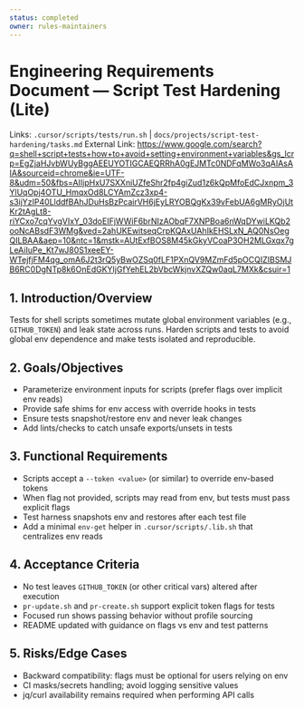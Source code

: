 ```yaml
---
status: completed
owner: rules-maintainers
---
```


# Engineering Requirements Document — Script Test Hardening (Lite)

Links: `.cursor/scripts/tests/run.sh` | `docs/projects/script-test-hardening/tasks.md`
External Link: https://www.google.com/search?q=shell+script+tests+how+to+avoid+setting+environment+variables&gs_lcrp=EgZjaHJvbWUyBggAEEUYOTIGCAEQRRhA0gEJMTc0NDFqMWo3qAIAsAIA&sourceid=chrome&ie=UTF-8&udm=50&fbs=AIIjpHxU7SXXniUZfeShr2fp4giZud1z6kQpMfoEdCJxnpm_3YlUqOpj4OTU_HmqxOd8LCYAmZcz3xp4-s3ijYzIP40LlddfBAhJDuHsBzPcairVH6jEyLRYOBQgKx39vFebUA6gMRyOjUtKr2tAgLt8-riYCxo7cqYvgVIxY_03doEIFjWWiF6brNIzAObqF7XNPBoa6nWqDYwiLKQb2ooNcABsdF3WMg&ved=2ahUKEwitseqCrpKQAxUAhIkEHSLxN_AQ0NsOegQILBAA&aep=10&ntc=1&mstk=AUtExfBOS8M45kGkyVCoaP3OH2MLGxqx7gLeAiIuPe_Kt7wJ80S1xeeEY-WTejfjFM4qg_omA6J2t3rQ5yBwOZSq0fLF1PXnQV9MZmFd5pOCQIZIBSMJB6RC0DgNTp8k6OnEdGKYIjGfYehEL2bVbcWkjnvXZQw0aqL7MXk&csuir=1

## 1. Introduction/Overview

Tests for shell scripts sometimes mutate global environment variables (e.g., `GITHUB_TOKEN`) and leak state across runs. Harden scripts and tests to avoid global env dependence and make tests isolated and reproducible.

## 2. Goals/Objectives

- Parameterize environment inputs for scripts (prefer flags over implicit env reads)
- Provide safe shims for env access with override hooks in tests
- Ensure tests snapshot/restore env and never leak changes
- Add lints/checks to catch unsafe exports/unsets in tests

## 3. Functional Requirements

- Scripts accept a `--token <value>` (or similar) to override env-based tokens
- When flag not provided, scripts may read from env, but tests must pass explicit flags
- Test harness snapshots env and restores after each test file
- Add a minimal `env-get` helper in `.cursor/scripts/.lib.sh` that centralizes env reads

## 4. Acceptance Criteria

- No test leaves `GITHUB_TOKEN` (or other critical vars) altered after execution
- `pr-update.sh` and `pr-create.sh` support explicit token flags for tests
- Focused run shows passing behavior without profile sourcing
- README updated with guidance on flags vs env and test patterns

## 5. Risks/Edge Cases

- Backward compatibility: flags must be optional for users relying on env
- CI masks/secrets handling; avoid logging sensitive values
- jq/curl availability remains required when performing API calls

